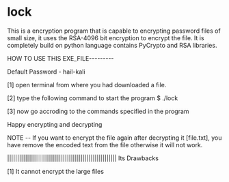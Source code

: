 # lock
This is a encryption program that is capable to encrypting password files of small size, it uses the RSA-4096 bit encryption to encrypt the file. It is completely build on python language contains PyCrypto and RSA libraries.


HOW TO USE THIS EXE_FILE---------


Default Password - hail-kali


[1] open terminal from where you had downloaded a file.

[2] type the following command to start the program
$ ./lock

[3] now go accroding to the commands specified in the program


Happy encrypting and decrypting

NOTE -- If you want to encrypt the file again after decrypting it [file.txt], you have remove the encoded text from the file otherwise it will not work.

|||||||||||||||||||||||||||||||||||||||||||||||||||||||
Its Drawbacks

[1] It cannot encrypt the large files
